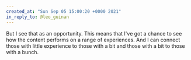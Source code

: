 ```yaml
---
created_at: "Sun Sep 05 15:00:20 +0000 2021"
in_reply_to: @leo_guinan
---
```


But I see that as an opportunity. This means that I've got a chance to see how the content performs on a range of experiences. And I can connect those with little experience to those with a bit and those with a bit to those with a bunch.